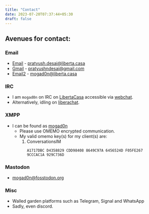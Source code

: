 ```yaml
---
title: "Contact"
date: 2023-07-20T07:37:44+05:30
draft: false
---
```


## Avenues for contact:

### Email

* [Email](mailto:pratyush.desai@liberta.casa) - pratyush.desai@liberta.casa
* [Gmail](mailto:pratyushndesai@gmail.com) - pratyushndesai@gmail.com
* [Email2](mailto:mogad0n@liberta.casa) -  mogad0n@liberta.casa

### IRC

* I am `mogad0n` on IRC on [LibertaCasa](ircs://irc.casa) accessible via [webchat](https://liberta.casa/gamja).
* Alternatively, idling on [liberachat](ircs://irc.libera.chat).

### XMPP

* I can be found as [mogad0n](xmpp://mogad0n@liberta.casa)
    * Please use OMEMO encrypted communication.
    * My valid omemo key(s) for my client(s) are:
        1. ConversationsIM
           ```
           A1717DBC D4358829 CDD98408 8649C97A 6456524D F05FE267 9CCCAC1A 929C736D
           ```
### Mastodon

* <a rel="me" href="https://fosstodon.org/@mogad0n">mogad0n@fosstodon.org</a>

### Misc

* Walled garden platforms such as Telegram, Signal and WhatsApp
* Sadly, even discord.
